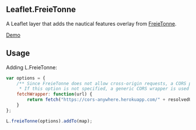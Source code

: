 Leaflet.FreieTonne
------------

A Leaflet layer that adds the nautical features overlay from [FreieTonne](https://www.freietonne.de/).

[Demo](https://facilmap.org/#10/53.7259/9.5072/MSfR-FrTo)


Usage
-----

Adding L.FreieTonne:

```JavaScript
var options = {
    /** Since FreieTonne does not allow cross-origin requests, a CORS proxy has to be used.
     * If this option is not specified, a generic CORS wrapper is used (note that it has a rate limit). */
    fetchWrapper: function(url) {
        return fetch("https://cors-anywhere.herokuapp.com/" + resolvedUrl).then((res) => res.text());
    }
};

L.freieTonne(options).addTo(map);
```
